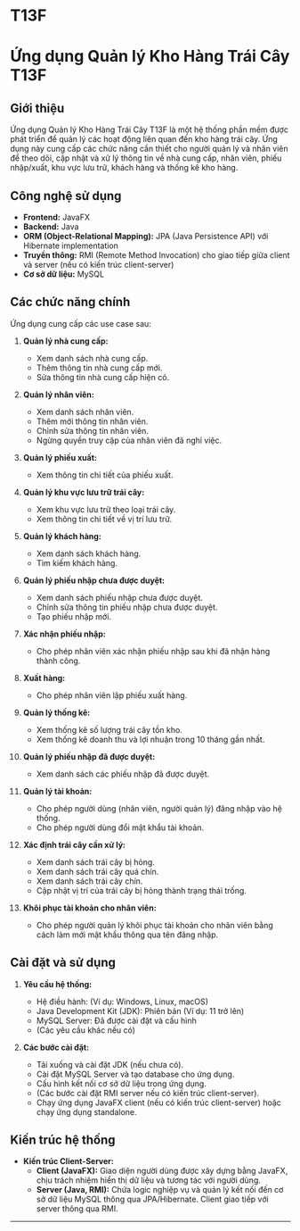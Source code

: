 # T13F
# Ứng dụng Quản lý Kho Hàng Trái Cây T13F

## Giới thiệu

Ứng dụng Quản lý Kho Hàng Trái Cây T13F là một hệ thống phần mềm được phát triển để quản lý các hoạt động liên quan đến kho hàng trái cây. Ứng dụng này cung cấp các chức năng cần thiết cho người quản lý và nhân viên để theo dõi, cập nhật và xử lý thông tin về nhà cung cấp, nhân viên, phiếu nhập/xuất, khu vực lưu trữ, khách hàng và thống kê kho hàng.

## Công nghệ sử dụng

* **Frontend:** JavaFX
* **Backend:** Java
* **ORM (Object-Relational Mapping):** JPA (Java Persistence API) với Hibernate implementation
* **Truyền thông:** RMI (Remote Method Invocation) cho giao tiếp giữa client và server (nếu có kiến trúc client-server)
* **Cơ sở dữ liệu:** MySQL

## Các chức năng chính

Ứng dụng cung cấp các use case sau:

1.  **Quản lý nhà cung cấp:**
    * Xem danh sách nhà cung cấp.
    * Thêm thông tin nhà cung cấp mới.
    * Sửa thông tin nhà cung cấp hiện có.

2.  **Quản lý nhân viên:**
    * Xem danh sách nhân viên.
    * Thêm mới thông tin nhân viên.
    * Chỉnh sửa thông tin nhân viên.
    * Ngừng quyền truy cập của nhân viên đã nghỉ việc.

3.  **Quản lý phiếu xuất:**
    * Xem thông tin chi tiết của phiếu xuất.

4.  **Quản lý khu vực lưu trữ trái cây:**
    * Xem khu vực lưu trữ theo loại trái cây.
    * Xem thông tin chi tiết về vị trí lưu trữ.

5.  **Quản lý khách hàng:**
    * Xem danh sách khách hàng.
    * Tìm kiếm khách hàng.

6.  **Quản lý phiếu nhập chưa được duyệt:**
    * Xem danh sách phiếu nhập chưa được duyệt.
    * Chỉnh sửa thông tin phiếu nhập chưa được duyệt.
    * Tạo phiếu nhập mới.

7.  **Xác nhận phiếu nhập:**
    * Cho phép nhân viên xác nhận phiếu nhập sau khi đã nhận hàng thành công.

8.  **Xuất hàng:**
    * Cho phép nhân viên lập phiếu xuất hàng.

9.  **Quản lý thống kê:**
    * Xem thống kê số lượng trái cây tồn kho.
    * Xem thống kê doanh thu và lợi nhuận trong 10 tháng gần nhất.

10. **Quản lý phiếu nhập đã được duyệt:**
    * Xem danh sách các phiếu nhập đã được duyệt.

11. **Quản lý tài khoản:**
    * Cho phép người dùng (nhân viên, người quản lý) đăng nhập vào hệ thống.
    * Cho phép người dùng đổi mật khẩu tài khoản.

12. **Xác định trái cây cần xử lý:**
    * Xem danh sách trái cây bị hỏng.
    * Xem danh sách trái cây quá chín.
    * Xem danh sách trái cây chín.
    * Cập nhật vị trí của trái cây bị hỏng thành trạng thái trống.

13. **Khôi phục tài khoản cho nhân viên:**
    * Cho phép người quản lý khôi phục tài khoản cho nhân viên bằng cách làm mới mật khẩu thông qua tên đăng nhập.

## Cài đặt và sử dụng

1.  **Yêu cầu hệ thống:**
    * Hệ điều hành: (Ví dụ: Windows, Linux, macOS)
    * Java Development Kit (JDK): Phiên bản (Ví dụ: 11 trở lên)
    * MySQL Server: Đã được cài đặt và cấu hình
    * (Các yêu cầu khác nếu có)

2.  **Các bước cài đặt:**
    * Tải xuống và cài đặt JDK (nếu chưa có).
    * Cài đặt MySQL Server và tạo database cho ứng dụng.
    * Cấu hình kết nối cơ sở dữ liệu trong ứng dụng.
    * (Các bước cài đặt RMI server nếu có kiến trúc client-server).
    * Chạy ứng dụng JavaFX client (nếu có kiến trúc client-server) hoặc chạy ứng dụng standalone.

## Kiến trúc hệ thống

* **Kiến trúc Client-Server:**
    * **Client (JavaFX):** Giao diện người dùng được xây dựng bằng JavaFX, chịu trách nhiệm hiển thị dữ liệu và tương tác với người dùng.
    * **Server (Java, RMI):** Chứa logic nghiệp vụ và quản lý kết nối đến cơ sở dữ liệu MySQL thông qua JPA/Hibernate. Client giao tiếp với server thông qua RMI.

---
